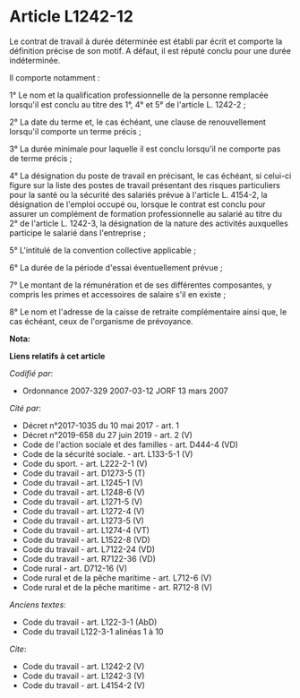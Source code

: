 # Article L1242-12

Le contrat de travail à durée déterminée est établi par écrit et comporte la définition précise de son motif. A défaut, il
est réputé conclu pour une durée indéterminée. 

Il comporte notamment : 

1° Le nom et la qualification professionnelle de la personne remplacée lorsqu'il est conclu au titre des 1°, 4° et 5° de
l'article L. 1242-2 ; 

2° La date du terme et, le cas échéant, une clause de renouvellement lorsqu'il comporte un terme précis ; 

3° La durée minimale pour laquelle il est conclu lorsqu'il ne comporte pas de terme précis ; 

4° La désignation du poste de travail en précisant, le cas échéant, si celui-ci figure sur la liste des postes de travail
présentant des risques particuliers pour la santé ou la sécurité des salariés prévue à l'article L. 4154-2, la désignation de
l'emploi occupé ou, lorsque le contrat est conclu pour assurer un complément de formation professionnelle au salarié au titre
du 2° de l'article L. 1242-3, la désignation de la nature des activités auxquelles participe le salarié dans l'entreprise ; 

5° L'intitulé de la convention collective applicable ; 

6° La durée de la période d'essai éventuellement prévue ; 

7° Le montant de la rémunération et de ses différentes composantes, y compris les primes et accessoires de salaire s'il en
existe ; 

8° Le nom et l'adresse de la caisse de retraite complémentaire ainsi que, le cas échéant, ceux de l'organisme de prévoyance.

**Nota:**



**Liens relatifs à cet article**

_Codifié par_:

  - Ordonnance 2007-329 2007-03-12 JORF 13 mars 2007

_Cité par_:

  - Décret n°2017-1035 du 10 mai 2017  - art. 1
  - Décret n°2019-658 du 27 juin 2019 - art. 2 (V)
  - Code de l'action sociale et des familles - art. D444-4 (VD)
  - Code de la sécurité sociale. - art. L133-5-1 (V)
  - Code du sport. - art. L222-2-1 (V)
  - Code du travail - art. D1273-5 (T)
  - Code du travail - art. L1245-1 (V)
  - Code du travail - art. L1248-6 (V)
  - Code du travail - art. L1271-5 (V)
  - Code du travail - art. L1272-4 (V)
  - Code du travail - art. L1273-5 (V)
  - Code du travail - art. L1274-4 (VT)
  - Code du travail - art. L1522-8 (VD)
  - Code du travail - art. L7122-24 (VD)
  - Code du travail - art. R7122-36 (VD)
  - Code rural - art. D712-16 (V)
  - Code rural et de la pêche maritime - art. L712-6 (V)
  - Code rural et de la pêche maritime - art. R712-8 (V)

_Anciens textes_:

  - Code du travail - art. L122-3-1 (AbD)
  - Code du travail L122-3-1 alinéas 1 à 10

_Cite_:

  - Code du travail - art. L1242-2 (V)
  - Code du travail - art. L1242-3 (V)
  - Code du travail - art. L4154-2 (V)
